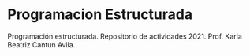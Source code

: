 # Programacion Estructurada
Programación estructurada. 
Repositorio de actividades 2021.
Prof. Karla Beatriz Cantun Avila.
